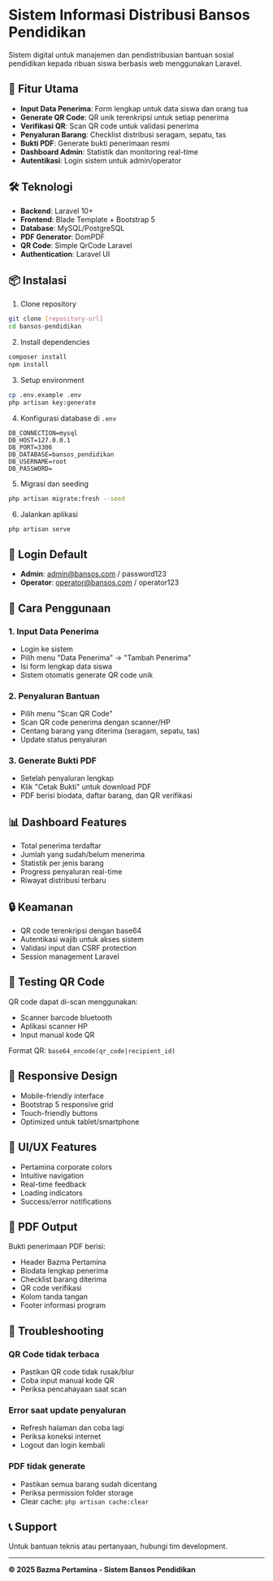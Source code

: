 # Sistem Informasi Distribusi Bansos Pendidikan

Sistem digital untuk manajemen dan pendistribusian bantuan sosial pendidikan kepada ribuan siswa berbasis web menggunakan Laravel.

## 🚀 Fitur Utama

- **Input Data Penerima**: Form lengkap untuk data siswa dan orang tua
- **Generate QR Code**: QR unik terenkripsi untuk setiap penerima
- **Verifikasi QR**: Scan QR code untuk validasi penerima
- **Penyaluran Barang**: Checklist distribusi seragam, sepatu, tas
- **Bukti PDF**: Generate bukti penerimaan resmi
- **Dashboard Admin**: Statistik dan monitoring real-time
- **Autentikasi**: Login sistem untuk admin/operator

## 🛠️ Teknologi

- **Backend**: Laravel 10+
- **Frontend**: Blade Template + Bootstrap 5
- **Database**: MySQL/PostgreSQL
- **PDF Generator**: DomPDF
- **QR Code**: Simple QrCode Laravel
- **Authentication**: Laravel UI

## 📦 Instalasi

1. Clone repository
```bash
git clone [repository-url]
cd bansos-pendidikan
```

2. Install dependencies
```bash
composer install
npm install
```

3. Setup environment
```bash
cp .env.example .env
php artisan key:generate
```

4. Konfigurasi database di `.env`
```
DB_CONNECTION=mysql
DB_HOST=127.0.0.1
DB_PORT=3306
DB_DATABASE=bansos_pendidikan
DB_USERNAME=root
DB_PASSWORD=
```

5. Migrasi dan seeding
```bash
php artisan migrate:fresh --seed
```

6. Jalankan aplikasi
```bash
php artisan serve
```

## 👤 Login Default

- **Admin**: admin@bansos.com / password123
- **Operator**: operator@bansos.com / operator123

## 🎯 Cara Penggunaan

### 1. Input Data Penerima
- Login ke sistem
- Pilih menu "Data Penerima" → "Tambah Penerima"
- Isi form lengkap data siswa
- Sistem otomatis generate QR code unik

### 2. Penyaluran Bantuan
- Pilih menu "Scan QR Code"
- Scan QR code penerima dengan scanner/HP
- Centang barang yang diterima (seragam, sepatu, tas)
- Update status penyaluran

### 3. Generate Bukti PDF
- Setelah penyaluran lengkap
- Klik "Cetak Bukti" untuk download PDF
- PDF berisi biodata, daftar barang, dan QR verifikasi

## 📊 Dashboard Features

- Total penerima terdaftar
- Jumlah yang sudah/belum menerima
- Statistik per jenis barang
- Progress penyaluran real-time
- Riwayat distribusi terbaru

## 🔒 Keamanan

- QR code terenkripsi dengan base64
- Autentikasi wajib untuk akses sistem
- Validasi input dan CSRF protection
- Session management Laravel

## 🧪 Testing QR Code

QR code dapat di-scan menggunakan:
- Scanner barcode bluetooth
- Aplikasi scanner HP
- Input manual kode QR

Format QR: `base64_encode(qr_code|recipient_id)`

## 📱 Responsive Design

- Mobile-friendly interface
- Bootstrap 5 responsive grid
- Touch-friendly buttons
- Optimized untuk tablet/smartphone

## 🎨 UI/UX Features

- Pertamina corporate colors
- Intuitive navigation
- Real-time feedback
- Loading indicators
- Success/error notifications

## 📄 PDF Output

Bukti penerimaan PDF berisi:
- Header Bazma Pertamina
- Biodata lengkap penerima
- Checklist barang diterima
- QR code verifikasi
- Kolom tanda tangan
- Footer informasi program

## 🔧 Troubleshooting

### QR Code tidak terbaca
- Pastikan QR code tidak rusak/blur
- Coba input manual kode QR
- Periksa pencahayaan saat scan

### Error saat update penyaluran
- Refresh halaman dan coba lagi
- Periksa koneksi internet
- Logout dan login kembali

### PDF tidak generate
- Pastikan semua barang sudah dicentang
- Periksa permission folder storage
- Clear cache: `php artisan cache:clear`

## 📞 Support

Untuk bantuan teknis atau pertanyaan, hubungi tim development.

---

**© 2025 Bazma Pertamina - Sistem Bansos Pendidikan**
